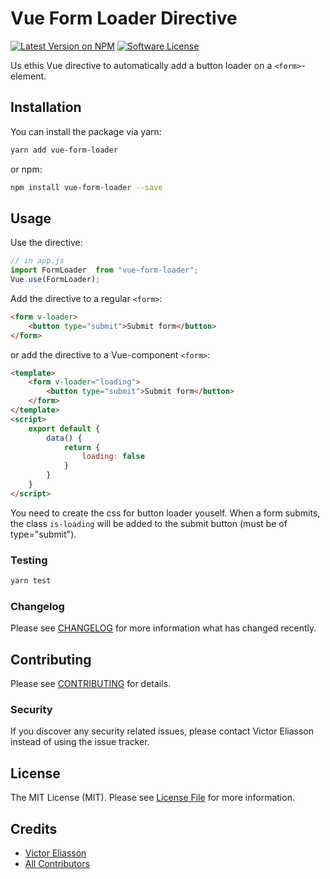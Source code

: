 # Vue Form Loader Directive

[![Latest Version on NPM](https://img.shields.io/npm/v/vue-form-loader.svg?style=flat-square)](https://npmjs.com/package/vue-form-loader)
[![Software License](https://img.shields.io/badge/license-MIT-brightgreen.svg?style=flat-square)](LICENSE.md)

Us ethis Vue directive to automatically add a button loader on a `<form>`-element.

## Installation

You can install the package via yarn:

```bash
yarn add vue-form-loader
```

or npm:

```bash
npm install vue-form-loader --save
```

## Usage

Use the directive:

```javascript
// in app.js
import FormLoader  from "vue-form-loader";
Vue.use(FormLoader);
```

Add the directive to a regular `<form>`:
```html
<form v-loader>
    <button type="submit">Submit form</button>
</form>
```
or add the directive to a Vue-component `<form>`:
```html
<template>
    <form v-loader="loading">
        <button type="submit">Submit form</button>
    </form>
</template>
<script>
    export default {
        data() {
            return {
                loading: false
            }
        }
    }
</script>
```

You need to create the css for button loader youself. When a form submits,
the class `is-loading` will be added to the submit button (must be of type="submit").

### Testing

```bash
yarn test
```

### Changelog

Please see [CHANGELOG](CHANGELOG.md) for more information what has changed recently.

## Contributing

Please see [CONTRIBUTING](CONTRIBUTING.md) for details.

### Security

If you discover any security related issues, please contact Victor Eliasson instead of using the issue tracker.

## License

The MIT License (MIT). Please see [License File](LICENSE.md) for more information.

## Credits

- [Victor Eliasson](https://github.com/viirre)
- [All Contributors](../../contributors)